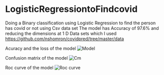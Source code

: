 # LogisticRegressiontoFindcovid

Doing a Binary classification using Logistic Regression to find the person has covid or not using Csv data set The model has Accuracy of 97.6% and reducing the dimensions at 1 D 
Data sets which I used https://github.com/nshomron/covidpred/tree/master/data

Acuracy and the loss of the model
![Model](https://user-images.githubusercontent.com/69044879/166814825-948d1f0d-0adc-497e-ad66-475bf35278cc.png)

Confusion matrix of the model
![Cm](https://user-images.githubusercontent.com/69044879/166814358-f44234ba-35e3-4c9c-9d8b-79d0c7902b56.png)

Roc curve of the model
![Roc curve](https://user-images.githubusercontent.com/69044879/166814863-daaea52a-b2e4-4ac9-be50-f4d66d2a3391.png)

